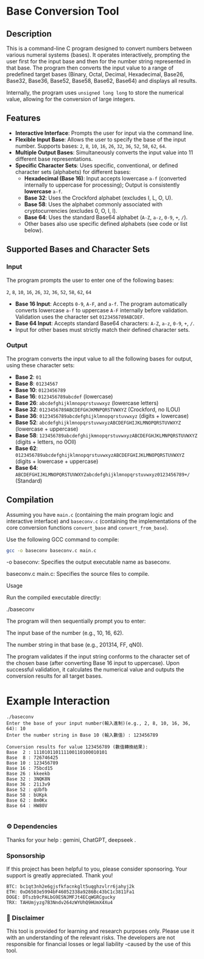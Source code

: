 # Base Conversion Tool

## Description

This is a command-line C program designed to convert numbers between various numeral systems (bases). It operates interactively, prompting the user first for the input base and then for the number string represented in that base. The program then converts the input value to a range of predefined target bases (Binary, Octal, Decimal, Hexadecimal, Base26, Base32, Base36, Base52, Base58, Base62, Base64) and displays all results.

Internally, the program uses `unsigned long long` to store the numerical value, allowing for the conversion of large integers.

## Features

*   **Interactive Interface**: Prompts the user for input via the command line.
*   **Flexible Input Base**: Allows the user to specify the base of the input number. Supports bases: `2`, `8`, `10`, `16`, `26`, `32`, `36`, `52`, `58`, `62`, `64`.
*   **Multiple Output Bases**: Simultaneously converts the input value into 11 different base representations.
*   **Specific Character Sets**: Uses specific, conventional, or defined character sets (alphabets) for different bases:
    *   **Hexadecimal (Base 16)**: Input accepts lowercase `a-f` (converted internally to uppercase for processing); Output is consistently **lowercase** `a-f`.
    *   **Base 32**: Uses the Crockford alphabet (excludes I, L, O, U).
    *   **Base 58**: Uses the alphabet commonly associated with cryptocurrencies (excludes 0, O, I, l).
    *   **Base 64**: Uses the standard Base64 alphabet (`A-Z`, `a-z`, `0-9`, `+`, `/`).
    *   Other bases also use specific defined alphabets (see code or list below).

## Supported Bases and Character Sets

### Input

The program prompts the user to enter one of the following bases:

`2`, `8`, `10`, `16`, `26`, `32`, `36`, `52`, `58`, `62`, `64`

*   **Base 16 Input**: Accepts `0-9`, `A-F`, and `a-f`. The program automatically converts lowercase `a-f` to uppercase `A-F` internally before validation. Validation uses the character set `0123456789ABCDEF`.
*   **Base 64 Input**: Accepts standard Base64 characters: `A-Z`, `a-z`, `0-9`, `+`, `/`.
*   Input for other bases must strictly match their defined character sets.

### Output

The program converts the input value to all the following bases for output, using these character sets:

*   **Base  2**: `01`
*   **Base  8**: `01234567`
*   **Base 10**: `0123456789`
*   **Base 16**: `0123456789abcdef` (lowercase)
*   **Base 26**: `abcdefghijklmnopqrstuvwxyz` (lowercase letters)
*   **Base 32**: `0123456789ABCDEFGHJKMNPQRSTVWXYZ` (Crockford, no ILOU)
*   **Base 36**: `0123456789abcdefghijklmnopqrstuvwxyz` (digits + lowercase)
*   **Base 52**: `abcdefghijklmnopqrstuvwxyzABCDEFGHIJKLMNOPQRSTUVWXYZ` (lowercase + uppercase)
*   **Base 58**: `123456789abcdefghijkmnopqrstuvwxyzABCDEFGHJKLMNPQRSTUVWXYZ` (digits + letters, no 0OIl)
*   **Base 62**: `0123456789abcdefghijklmnopqrstuvwxyzABCDEFGHIJKLMNOPQRSTUVWXYZ` (digits + lowercase + uppercase)
*   **Base 64**: `ABCDEFGHIJKLMNOPQRSTUVWXYZabcdefghijklmnopqrstuvwxyz0123456789+/` (Standard)

## Compilation

Assuming you have `main.c` (containing the main program logic and interactive interface) and `baseconv.c` (containing the implementations of the core conversion functions `convert_base` and `convert_from_base`).

Use the following GCC command to compile:

```bash
gcc -o baseconv baseconv.c main.c
```

-o baseconv: Specifies the output executable name as baseconv.

baseconv.c main.c: Specifies the source files to compile.



Usage

Run the compiled executable directly:

./baseconv

The program will then sequentially prompt you to enter:

The input base of the number (e.g., 10, 16, 62).

The number string in that base (e.g., 201314, FF, qN0).

The program validates if the input string conforms to the character set of the chosen base (after converting Base 16 input to uppercase). Upon successful validation, it calculates the numerical value and outputs the conversion results for all target bases.

# Example Interaction
```
./baseconv
Enter the base of your input number(輸入進制)(e.g., 2, 8, 10, 16, 36, 64): 10
Enter the number string in Base 10 (輸入數值) : 123456789

Conversion results for value 123456789 (數值轉換結果):
Base  2 : 111010110111100110100010101
Base  8 : 726746425
Base 10 : 123456789
Base 16 : 75bcd15
Base 26 : kkeekb
Base 32 : 3NQK8N
Base 36 : 21i3v9
Base 52 : qUbfb
Base 58 : bUKpk
Base 62 : 8m0Kx
Base 64 : HW80V


```
### ⚙️ Dependencies


Thanks for your help : gemini, ChatGPT, deepseek .

### Sponsorship
If this project has been helpful to you, please consider sponsoring. Your support is greatly appreciated. Thank you!
```
BTC: bc1qt3nh2e6gjsfkfacnkglt5uqghzvlrr6jahyj2k
ETH: 0xD6503e5994bF46052338a9286Bc43bC1c3811Fa1
DOGE: DTszb9cPALbG9ESNJMFJt4ECqWGRCgucky
TRX: TAHUmjyzg7B3Nndv264zWYUhQ9HUmX4Xu4
```
### 📜 Disclaimer

This tool is provided for learning and research purposes only. Please use it with an understanding of the relevant risks. The developers are not responsible for financial losses or legal liability -caused by the use of this tool.


